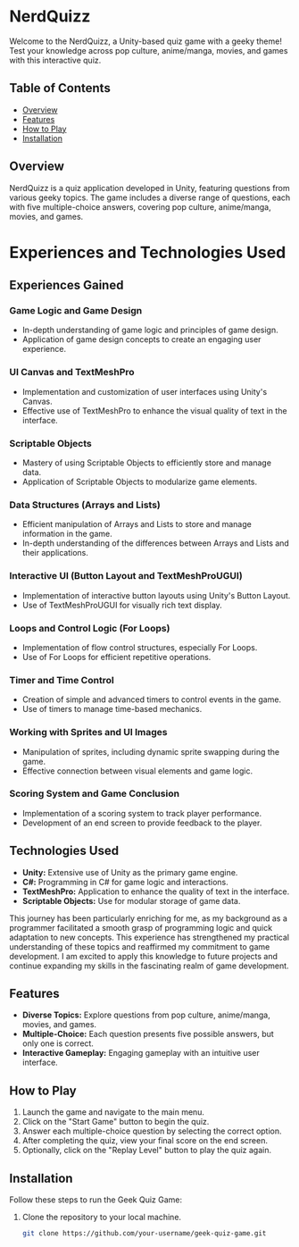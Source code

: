 # NerdQuizz

Welcome to the NerdQuizz, a Unity-based quiz game with a geeky theme! Test your knowledge across pop culture, anime/manga, movies, and games with this interactive quiz.

## Table of Contents
- [Overview](#overview)
- [Features](#features)
- [How to Play](#how-to-play)
- [Installation](#installation)

## Overview

NerdQuizz is a quiz application developed in Unity, featuring questions from various geeky topics. The game includes a diverse range of questions, each with five multiple-choice answers, covering pop culture, anime/manga, movies, and games.

# Experiences and Technologies Used

## Experiences Gained

### Game Logic and Game Design
- In-depth understanding of game logic and principles of game design.
- Application of game design concepts to create an engaging user experience.

### UI Canvas and TextMeshPro
- Implementation and customization of user interfaces using Unity's Canvas.
- Effective use of TextMeshPro to enhance the visual quality of text in the interface.

### Scriptable Objects
- Mastery of using Scriptable Objects to efficiently store and manage data.
- Application of Scriptable Objects to modularize game elements.

### Data Structures (Arrays and Lists)
- Efficient manipulation of Arrays and Lists to store and manage information in the game.
- In-depth understanding of the differences between Arrays and Lists and their applications.

### Interactive UI (Button Layout and TextMeshProUGUI)
- Implementation of interactive button layouts using Unity's Button Layout.
- Use of TextMeshProUGUI for visually rich text display.

### Loops and Control Logic (For Loops)
- Implementation of flow control structures, especially For Loops.
- Use of For Loops for efficient repetitive operations.

### Timer and Time Control
- Creation of simple and advanced timers to control events in the game.
- Use of timers to manage time-based mechanics.

### Working with Sprites and UI Images
- Manipulation of sprites, including dynamic sprite swapping during the game.
- Effective connection between visual elements and game logic.

### Scoring System and Game Conclusion
- Implementation of a scoring system to track player performance.
- Development of an end screen to provide feedback to the player.

## Technologies Used

- **Unity:** Extensive use of Unity as the primary game engine.
- **C#:** Programming in C# for game logic and interactions.
- **TextMeshPro:** Application to enhance the quality of text in the interface.
- **Scriptable Objects:** Use for modular storage of game data.

This journey has been particularly enriching for me, as my background as a programmer facilitated a smooth grasp of programming logic and quick adaptation to new concepts. This experience has strengthened my practical understanding of these topics and reaffirmed my commitment to game development. I am excited to apply this knowledge to future projects and continue expanding my skills in the fascinating realm of game development.

## Features

- **Diverse Topics:** Explore questions from pop culture, anime/manga, movies, and games.
- **Multiple-Choice:** Each question presents five possible answers, but only one is correct.
- **Interactive Gameplay:** Engaging gameplay with an intuitive user interface.

## How to Play

1. Launch the game and navigate to the main menu.
2. Click on the "Start Game" button to begin the quiz.
3. Answer each multiple-choice question by selecting the correct option.
4. After completing the quiz, view your final score on the end screen.
5. Optionally, click on the "Replay Level" button to play the quiz again.

## Installation

Follow these steps to run the Geek Quiz Game:

1. Clone the repository to your local machine.
   ```bash
   git clone https://github.com/your-username/geek-quiz-game.git
